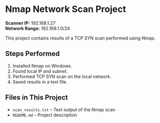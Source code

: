 # Nmap Network Scan Project

**Scanner IP:** 192.168.1.27  
**Network Range:** 192.168.1.0/24  

This project contains results of a TCP SYN scan performed using Nmap.

## Steps Performed

1. Installed Nmap on Windows.
2. Found local IP and subnet.
3. Performed TCP SYN scan on the local network.
4. Saved results in a text file.

## Files in This Project

- `scan_results.txt` – Text output of the Nmap scan
- `README.md` – Project description
